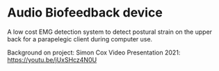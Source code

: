 # Audio Biofeedback device 
A low cost EMG detection system to detect postural strain on the upper back for a parapelegic client during computer use.

Background on project:
Simon Cox Video Presentation 2021: https://youtu.be/jUxSHcz4N0U

